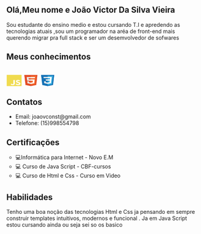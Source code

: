 <h2>Olá,Meu nome e João Victor Da Silva Vieira</h2> 


Sou estudante do ensino medio e estou cursando T.I e apredendo as tecnologias atuais ,sou um programador na aréa de front-end mais querendo migrar pra full stack  e ser um desemvolvedor de sofwares

<h2>Meus conhecimentos</h2>
<div style="display: inline_block"><br>
  <img align="center" alt="Rafa-Js" height="30" width="40" src="https://raw.githubusercontent.com/devicons/devicon/master/icons/javascript/javascript-plain.svg">
  <img align="center" alt="Rafa-HTML" height="30" width="40" src="https://raw.githubusercontent.com/devicons/devicon/master/icons/html5/html5-original.svg">
  <img align="center" alt="Rafa-CSS" height="30" width="40" src="https://raw.githubusercontent.com/devicons/devicon/master/icons/css3/css3-original.svg">


<h2>Contatos</h2>
<ul>
  <li>Email: joaovconst@gmail.com</li>
  <li>Telefone: (15)998554798</li>
</ul>

<h2>Certificações</h2>
<ul type="circle">
<li>💻Informática para Internet - Novo E.M</li>
<li>💻 Curso de Java Script - CBF-cursos</li>
<li>💻 Curso de Html e Css - Curso em Video</li>
</ul>
<h2>Habilidades</h2>
<p>Tenho uma boa noção das tecnologias Html e Css ja pensando em sempre construir templates intuitivos, modernos e funcional . Ja em Java Script estou cursando ainda ou seja sei so os basico </p>
<p> </p>
